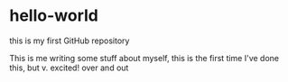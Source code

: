 # hello-world
this is my first GitHub repository

This is me writing some stuff about myself, this is the first time I've done this, but v. excited!
over and out
